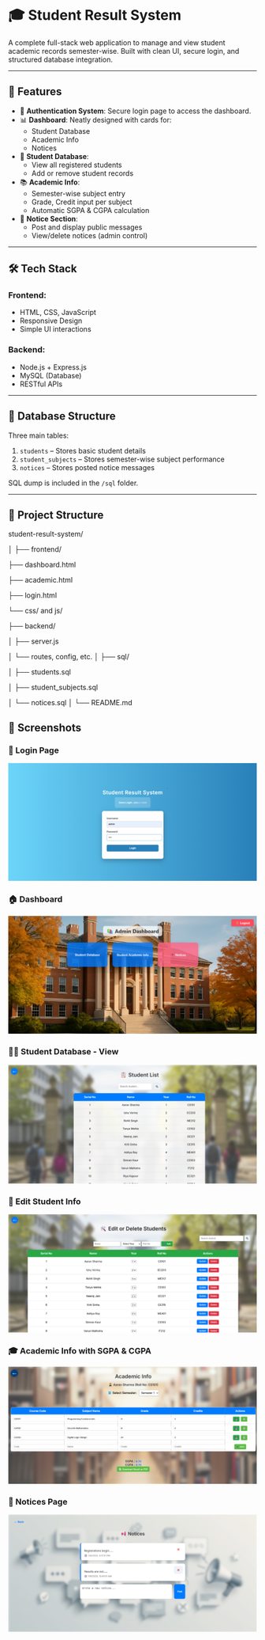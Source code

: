 # 🎓 Student Result System

A complete full-stack web application to manage and view student academic records semester-wise. Built with clean UI, secure login, and structured database integration.

---

## 🔧 Features

- 🔐 **Authentication System**: Secure login page to access the dashboard.
- 📊 **Dashboard**: Neatly designed with cards for:
  - Student Database
  - Academic Info
  - Notices
- 🧾 **Student Database**:
  - View all registered students
  - Add or remove student records
- 📚 **Academic Info**:
  - Semester-wise subject entry
  - Grade, Credit input per subject
  - Automatic SGPA & CGPA calculation
- 📢 **Notice Section**:
  - Post and display public messages
  - View/delete notices (admin control)

---

## 🛠️ Tech Stack

### Frontend:
- HTML, CSS, JavaScript
- Responsive Design
- Simple UI interactions

### Backend:
- Node.js + Express.js
- MySQL (Database)
- RESTful APIs

---

## 💾 Database Structure

Three main tables:
1. `students` – Stores basic student details
2. `student_subjects` – Stores semester-wise subject performance
3. `notices` – Stores posted notice messages

SQL dump is included in the `/sql` folder.

---

## 📁 Project Structure

student-result-system/

│
├── frontend/

 ├── dashboard.html
 
 ├── academic.html
 
 ├── login.html
 
 └── css/ and js/


├── backend/

│ ├── server.js

│ └── routes, config, etc.
│
├── sql/


│ ├── students.sql

│ ├── student_subjects.sql

│ └── notices.sql
│
└── README.md

## 📸 Screenshots

### 🔐 Login Page
![Login Page](screenshots/login.png)

### 🏠 Dashboard
![Dashboard](screenshots/dashboard.png)

### 🧑‍🎓 Student Database - View
![Student Database - View](screenshots/view-students.png)

### 📝 Edit Student Info
![Edit Student](screenshots/edit-student.png)

### 🎓 Academic Info with SGPA & CGPA
![Academic Info](screenshots/academic-info.png)

### 📢 Notices Page
![Notices](screenshots/notices.png)

